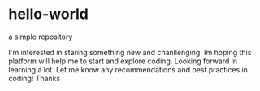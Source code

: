 # hello-world
a simple repository

I'm interested in staring something new and chanllenging. Im hoping this platform will help me to start 
and explore coding. Looking forward in learning a lot. Let me know any recommendations and best practices 
in coding! Thanks
